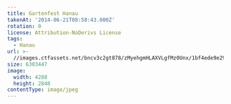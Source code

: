 ```yaml
---
title: Gartenfest Hanau
takenAt: '2014-06-21T08:58:43.000Z'
rotation: 0
license: Attribution-NoDerivs License
tags:
  - Hanau
url: >-
  //images.ctfassets.net/bncv3c2gt878/zMyehgmHLAXVLgfMz0Unx/1bf4ede9e296bf7967737b4f47b23c05/gartenfest-hanau_14469557831_o
size: 6303447
image:
  width: 4288
  height: 2848
contentType: image/jpeg
---
```


